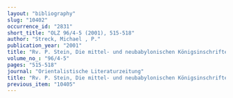 ```yaml
---
layout: "bibliography"
slug: "10402"
occurrence_id: "2831"
short_title: "OLZ 96/4-5 (2001), 515-518"
author: "Streck, Michael , P."
publication_year: "2001"
title: "Rv. P. Stein, Die mittel- und neubabylonischen Königsinschriften bis zum Ende der Assyrerherrschaft. Grammatische Untersuchungen (Wiesbaden 2000)"
volume_no_: "96/4-5"
pages: "515-518"
journal: "Orientalistische Literaturzeitung"
title: "Rv. P. Stein, Die mittel- und neubabylonischen Königsinschriften bis zum Ende der Assyrerherrschaft. Grammatische Untersuchungen (Wiesbaden 2000)"
previous_item: "10405"
---
```

